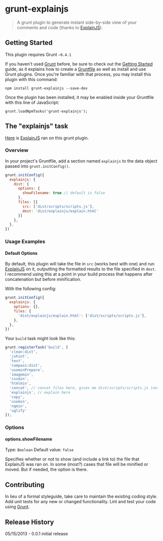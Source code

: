 # grunt-explainjs

> A grunt plugin to generate instant side-by-side view of your comments and code (thanks to [ExplainJS](http://www.explainjs.com)).

## Getting Started
This plugin requires Grunt `~0.4.1`

If you haven't used [Grunt](http://gruntjs.com/) before, be sure to check out the [Getting Started](http://gruntjs.com/getting-started) guide, as it explains how to create a [Gruntfile](http://gruntjs.com/sample-gruntfile) as well as install and use Grunt plugins. Once you're familiar with that process, you may install this plugin with this command:

`npm install grunt-explainjs --save-dev`


Once the plugin has been installed, it may be enabled inside your Gruntfile with this line of JavaScript:

`grunt.loadNpmTasks('grunt-explainjs');`

## The "explainjs" task

[Here](http://www.explainjs.com/explain?src=https%3A%2F%2Fraw.github.com%2Fcollinforrester%2Fgrunt-explainjs%2Fmaster%2Ftasks%2Fexplainjs.js) is [ExplainJS](http://www.explainjs.com) ran on this grunt plugin.

### Overview
In your project's Gruntfile, add a section named `explainjs` to the data object passed into `grunt.initConfig()`.

```js
grunt.initConfig({
  explainjs: {
    dist: {
      options: {
        showFilename: true // default is false
      },
      files: [{
        src: ['dist/scripts/scripts.js'],
        dest: 'dist/explainjs/explain.html'
      }]
    },
  },
})
```

### Usage Examples

#### Default Options
By default, this plugin will take the file in `src` (works best with one) and run [ExplainJS](http://www.explainjs.com) on it, outputting the formatted results to the file specified in `dest`. I recommend using this at a point in your build process that happens after concatenation but before minification.

With the following config:
```js
grunt.initConfig({
  explainjs: {
    options: {},
    files: {
      'dist/explainjs/explain.html': ['dist/scripts/scripts.js'],
    },
  },
})
```

Your `build` task might look like this:

```js
grunt.registerTask('build', [
  'clean:dist',
  'jshint',
  'test',
  'compass:dist',
  'useminPrepare',
  'imagemin',
  'cssmin',
  'htmlmin',
  'concat', // concat files here, gives me dist/scripts/scripts.js (not minified)
  'explainjs', // explain here
  'copy',
  'usemin',
  'ngmin',
  'uglify'
]);
```
### Options
#### options.showFilename
Type: `Boolean`
Default value: `false`

Specifies whether or not to show (and include a link to) the file that ExplainJS was ran on.  In some (most?) cases that file will be minified or moved.  But if needed, the option is there.


## Contributing
In lieu of a formal styleguide, take care to maintain the existing coding style. Add unit tests for any new or changed functionality. Lint and test your code using [Grunt](http://gruntjs.com/).

## Release History
05/15/2013 - 0.0.1 initial release
